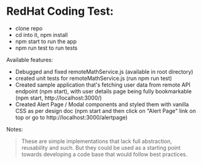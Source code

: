 
# RedHat Coding Test:

  - clone repo
  - cd into it, npm install
  - npm start to run the app
  - npm run test to run tests
  


Available features:
  - Debugged and fixed remoteMathService.js (available in root directory)
  - created unit tests for remoteMathService.js (run npm run test)
  - Created sample application that's fetching user data from remote API endpoint (npm start), with user details page being fully bookmarkable (npm start, http://localhost:3000/)
  - Created Alert Page / Modal components and styled them with vanilla CSS as per design doc (npm start and then click on "Alert Page" link on top or go to http://localhost:3000/alertpage)
 
Notes:

> These are simple implementations that lack full abstraction, reusability and such. But they could be used as a starting point towards developing a code base that would follow best practices.  
